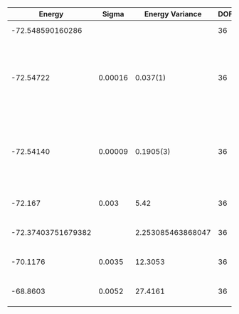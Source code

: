 | Energy             | Sigma   | Energy Variance   | DOF | Einf | Method                                                       | Reference |
|--------------------|---------|-------------------|-----|------|--------------------------------------------------------------|-----------|
| -72.548590160286   |         |                   | 36  | 0    | Exact diagonalization                                        | [code](https://github.com/varbench/methods/blob/main/scripts/J1J2/square_36_P_0.5/ed_lattice_symmetries.sh) |
| -72.54722          | 0.00016 | 0.037(1)          | 36  | 0    | RBM+PP with momentum (K=0), spin-parity (even S), and point-group (A1) projections, 16 hidden units | [paper](https://journals.aps.org/prx/abstract/10.1103/PhysRevX.11.031034) |
| -72.54140          | 0.00009 | 0.1905(3)         | 36  | 0    | RBM with momentum (K=0), spin-parity (even S), and point-group (A1) projections, 72 hidden units | [paper](https://iopscience.iop.org/article/10.1088/1361-648X/abe268) |
| -72.167            | 0.003   | 5.42              | 36  | 0    | VMC with projected BCS (Z2 spin liquid)                      | [code](https://github.com/varbench/methods/blob/main/scripts/J1J2/square_36_P_0.5/vmc_gutzwiller.sh) |
| -72.37403751679382 |         | 2.253085463868047 | 36  | 0    | DMRG (bond dimension = 2048)                                 | [code](https://github.com/varbench/methods/blob/main/scripts/J1J2/square_36_P_0.5/dmrg.sh) |
| -70.1176           | 0.0035  | 12.3053           | 36  | 0    | RBM (alpha = 1)                                              | TODO: own code (RBM) |
| -68.8603           | 0.0052  | 27.4161           | 36  | 0    | Jastrow baseline                                             | TODO: own code (Jastrow) |
